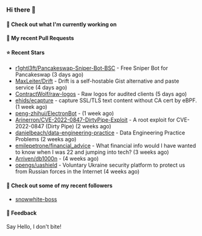 ### Hi there 👋

#### 👷 Check out what I'm currently working on

#### 🔨 My recent Pull Requests


#### ⭐ Recent Stars

- [r1ghtl3ft/Pancakeswap-Sniper-Bot-BSC](https://github.com/r1ghtl3ft/Pancakeswap-Sniper-Bot-BSC) - Free Sniper Bot for Pancakeswap (3 days ago)
- [MaxLeiter/Drift](https://github.com/MaxLeiter/Drift) - Drift is a self-hostable Gist alternative and paste service (4 days ago)
- [ContractWolf/raw-logos](https://github.com/ContractWolf/raw-logos) - Raw logos for audited clients (5 days ago)
- [ehids/ecapture](https://github.com/ehids/ecapture) - capture SSL/TLS text content without CA cert by eBPF. (1 week ago)
- [peng-zhihui/ElectronBot](https://github.com/peng-zhihui/ElectronBot) -  (1 week ago)
- [Arinerron/CVE-2022-0847-DirtyPipe-Exploit](https://github.com/Arinerron/CVE-2022-0847-DirtyPipe-Exploit) - A root exploit for CVE-2022-0847 (Dirty Pipe) (2 weeks ago)
- [danielbeach/data-engineering-practice](https://github.com/danielbeach/data-engineering-practice) - Data Engineering Practice Problems (2 weeks ago)
- [emilepetrone/financial_advice](https://github.com/emilepetrone/financial_advice) - What financial info would I have wanted to know when I was 22 and jumping into tech? (3 weeks ago)
- [Arriven/db1000n](https://github.com/Arriven/db1000n) -  (4 weeks ago)
- [opengs/uashield](https://github.com/opengs/uashield) - Voluntary Ukraine security platform to protect us from Russian forces in the Internet (4 weeks ago)

#### 👯 Check out some of my recent followers

- [snowwhite-boss](https://github.com/snowwhite-boss)

#### 💬 Feedback

Say Hello, I don't bite!